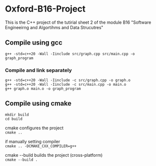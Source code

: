 # Oxford-B16-Project

This is the C++ project of the tutirial sheet 2 of the module B16 "Software Engineeirng and Algortihms and Data Strucutres"


## Compile using gcc
`g++ -std=c++20 -Wall -Iinclude src/graph.cpp src/main.cpp -o graph_program`

### Compile and link separately
`g++ -std=c++20 -Wall -Iinclude -c src/graph.cpp -o graph.o`  
`g++ -std=c++20 -Wall -Iinclude -c src/main.cpp -o main.o`  
`g++ graph.o main.o -o graph_program`

## Compile using cmake
`mkdir build`  
`cd build`  

cmake configures the project  
`cmake ..`  

if manually setting compiler    
`cmake .. -DCMAKE_CXX_COMPILER=g++`  

cmake --build builds the project (cross-platform)  
`cmake --build .`
